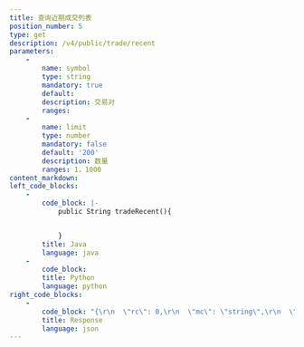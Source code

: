 ```yaml
---
title: 查询近期成交列表
position_number: 5
type: get
description: /v4/public/trade/recent
parameters:
    -
        name: symbol
        type: string
        mandatory: true
        default:
        description: 交易对
        ranges:
    -
        name: limit
        type: number
        mandatory: false
        default: '200'
        description: 数量
        ranges: 1，1000
content_markdown:
left_code_blocks:
    -
        code_block: |-
            public String tradeRecent(){


            }
        title: Java
        language: java
    -
        code_block:
        title: Python
        language: python
right_code_blocks:
    -
        code_block: "{\r\n  \"rc\": 0,\r\n  \"mc\": \"string\",\r\n  \"ma\": [\r\n    {}\r\n  ],\r\n  \"result\": [\r\n    {\r\n      \"i\": 0,   //ID\r\n      \"t\": 0,   //成交时间(time)\r\n      \"p\": \"string\", //成交价(price)\r\n      \"q\": \"string\",  //成交量(quantity)\r\n      \"v\": \"string\",  //成交额(volume)\r\n      \"b\": true   //方向(buyerMaker)\r\n    }\r\n  ]\r\n}"
        title: Response
        language: json
---
```

